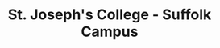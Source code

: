 ---
layout: repo
title: "St. Joseph's College - Suffolk Campus"
id: 21784
permalink: repos/21784/
---